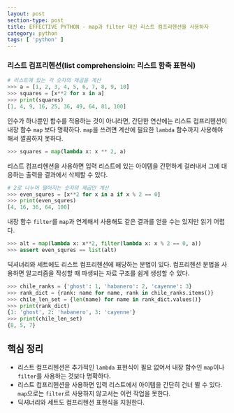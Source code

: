 ```yaml
---
layout: post
section-type: post
title: EFFECTIVE PYTHON - map과 filter 대신 리스트 컴프리헨션을 사용하자
category: python
tags: [ 'python' ]
---
```


### 리스트 컴프리헨션(list comprehensioin: 리스트 함축 표현식)

```python
# 리스트에 있는 각 숫자의 제곱을 계산
>>> a = [1, 2, 3, 4, 5, 6, 7, 8, 9, 10]
>>> squares = [x**2 for x in a]
>>> print(squares)
[1, 4, 9, 16, 25, 36, 49, 64, 81, 100]
```

인수가 하나뿐인 함수를 적용하는 것이 아니라면, 간단한 연산에는 리스트 컴프리헨션이 내장 함수 `map` 보다 명확하다. `map`을 쓰려면 계산에 필요한 `lambda` 함수까지 사용해야 해서 깔끔하지 못하다.

```python
>>> squares = map(lambda x: x ** 2, a)
```

리스트 컴프리헨션을 사용하면 입력 리스트에 있는 아이템을 간편하게 걸러내서 그에 대응하는 출력을 결과에서 삭제할 수 있다.

```python
# 2로 나누어 떨어지는 숫자의 제곱만 계산
>>> even_squres = [x**2 for x in a if x % 2 == 0]
>>> print(even_squres)
[4, 16, 36, 64, 100]
```

내장 함수 `filter`를 `map`과 연계해서 사용해도 같은 결과를 얻을 수는 있지만 읽기 어렵다.

```python
>>> alt = map(lambda x: x**2, filter(lambda x: x % 2 == 0, a))
>>> assert even_squres == list(alt)
```

딕셔너리와 세트에도 리스트 컴프리헨션에 해당하는 문법이 있다. 컴프리헨션 문법을 사용하면 알고리즘을 작성할 때 파생되는 자료 구조를 쉽게 생성할 수 있다.

```python
>>> chile_ranks = {'ghost': 1, 'habanero': 2, 'cayenne': 3}
>>> rank_dict = {rank: name for name, rank in chile_ranks.items()}
>>> chile_len_set = {len(name) for name in rank_dict.values()}
>>> print(rank_dict)
{1: 'ghost', 2: 'habanero', 3: 'cayenne'}
>>> print(chile_len_set)
{8, 5, 7}
```

## 핵심 정리

- 리스트 컴프리헨션은 추가적인 `lambda` 표현식이 필요 없어서 내장 함수인 `map`이나 `filter`를 사용하는 것보다 명확하다.
- 리스트 컴프리헨션을 사용하면 입력 리스트에서 아이템을 간단히 건너 뛸 수 있다. `map`으로는 `filter`르 사용하지 않고서는 이런 작업을 못한다.
- 딕셔너리와 세트도 컴프리헨션 표현식을 지원한다.
